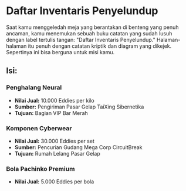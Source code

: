 # Daftar Inventaris Penyelundup

Saat kamu menggeledah meja yang berantakan di benteng yang penuh ancaman, kamu menemukan sebuah buku catatan yang sudah lusuh dengan label tertulis tangan: "Daftar Inventaris Penyelundup." Halaman-halaman itu penuh dengan catatan kriptik dan diagram yang dikejek. Sepertinya ini bisa berguna untuk misi kamu.

## Isi:

### **Penghalang Neural**

- **Nilai Jual:** 10.000 Eddies per kilo
- **Sumber:** Pengiriman Pasar Gelap TaiXing Sibernetika
- **Tujuan:** Bagian VIP Bar Merah

### **Komponen Cyberwear**

- **Nilai Jual:** 30.000 Eddies per set
- **Sumber:** Pencurian Gudang Mega Corp CircuitBreak
- **Tujuan:** Rumah Lelang Pasar Gelap

### **Bola Pachinko Premium**

- **Nilai Jual:** 5.000 Eddies per bola
